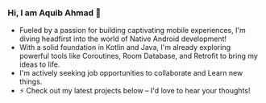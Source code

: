 ### Hi, I am Aquib Ahmad 👋
- Fueled by a passion for building captivating mobile experiences, I'm diving headfirst into the world of Native Android development! 
- With a solid foundation in Kotlin and Java, I'm already exploring powerful tools like Coroutines, Room Database, and Retrofit to bring my ideas to life.
- I'm actively seeking job opportunities to collaborate and Learn new things.
- ⚡️ Check out my latest projects below – I'd love to hear your thoughts!


<!--### Hi, I am Aquib Ahmad 👋
I am currently learning Native Android Devlopment at the moment.
I have clear fundamentals of kotlin and Java.
I have worked with tool's like Coroutines, Room Database and Retrofit which are primarly used in native devlopment.
You can check my projects below, Thank You.-->

<!--
**aquib8112/aquib8112** is a ✨ _special_ ✨ repository because its `README.md` (this file) appears on your GitHub profile.

Here are some ideas to get you started:

- 🔭 I’m currently working on ...
- 🌱 I’m currently learning ...
- 👯 I’m looking to collaborate on ...
- 🤔 I’m looking for help with ...
- 💬 Ask me about ...
- 📫 How to reach me: ...
- 😄 Pronouns: ...
- ⚡ Fun fact: ...
-->
